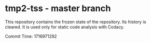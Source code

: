 # tmp2-tss - master branch

This repository contains the frozen state of the repository.
Its history is cleared. It is used only for static code
analysis with Codacy.

Commit Time: 1716971292